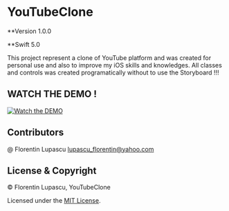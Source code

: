 # YouTubeClone

**Version 1.0.0

**Swift 5.0

This project represent a clone of YouTube platform and was created for personal use and also to improve my iOS skills and knowledges.
All classes and controls was created programatically without to use the Storyboard !!!

##                                                            WATCH THE DEMO !

[![Watch the DEMO](https://raw.githubusercontent.com/tygruletz/YouTubeClone/master/Demo/YouTubePreviewImage.png)](https://youtu.be/W_-JSLvBWo0)

## Contributors
@ Florentin Lupascu <lupascu_florentin@yahoo.com>

## License & Copyright
© Florentin Lupascu, YouTubeClone

Licensed under the [MIT License](LICENSE).
